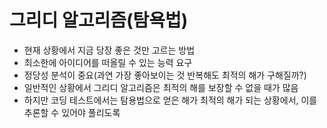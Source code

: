 # 그리디 알고리즘(탐욕법)

- 현재 상황에서 지금 당장 좋은 것만 고르는 방법
- 최소한에 아이디어를 떠올릴 수 있는 능력 요구
- 정당성 분석이 중요(과연 가장 좋아보이는 것 반복해도 최적의 해가 구해질까?)
- 일반적인 상황에서 그리디 알고리즘은 최적의 해를 보장할 수 없을 때가 많음
- 하지만 코딩 테스트에서는 탐용법으로 얻은 해가 최적의 해가 되는 상황에서, 이를 추론할 수 있어야 풀리도록
